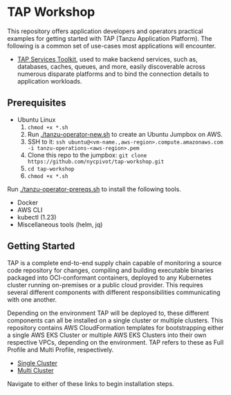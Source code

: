 # TAP Workshop

This repository offers application developers and operators practical examples for getting started with TAP (Tanzu Application Platform). The following is a common set of use-cases most applications will encounter.

* [TAP Services Toolkit](https://docs.vmware.com/en/Services-Toolkit-for-VMware-Tanzu-Application-Platform/index.html), used to make backend services, such as, databases, caches, queues, and more, easily discoverable across numerous disparate platforms and to bind the connection details to application workloads.

## Prerequisites

* Ubuntu Linux
  1. `chmod +x *.sh`
  2. Run [./tanzu-operator-new.sh](tanzu-operator-new.sh) to create an Ubuntu Jumpbox on AWS.
  3. SSH to it: `ssh ubuntu@<vm-name.,aws-region>.compute.amazonaws.com -i tanzu-operations-<aws-region>.pem`
  4. Clone this repo to the jumpbox: `git clone https://github.com/nycpivot/tap-workshop.git`
  5. `cd tap-workshop`
  6. `chmod +x *.sh`

Run [./tanzu-operator-prereqs.sh](tanzu-operator-prereqs.sh) to install the following tools.

* Docker
* AWS CLI
* kubectl (1.23)
* Miscellaneous tools (helm, jq)

## Getting Started

TAP is a complete end-to-end supply chain capable of monitoring a source code repository for changes, compiling and building executable binaries packaged into OCI-conformant containers, deployed to any Kubernetes cluster running on-premises or a public cloud provider. This requires several different components with different responsibilities communicating with one another.

Depending on the environment TAP will be deployed to, these different components can all be installed on a single cluster or multiple clusters. This repository contains AWS CloudFormation templates for bootstrapping either a single AWS EKS Cluster or multiple AWS EKS Clusters into their own respective VPCs, depending on the environment. TAP refers to these as Full Profile and Multi Profile, respectively.

* [Single Cluster](full-profile/README.md)
* [Multi Cluster](multi-profile/../README.md)

Navigate to either of these links to begin installation steps.
